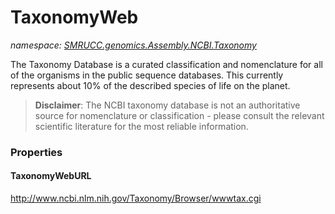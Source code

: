 ﻿# TaxonomyWeb
_namespace: [SMRUCC.genomics.Assembly.NCBI.Taxonomy](./index.md)_

The Taxonomy Database is a curated classification and nomenclature for all of the organisms in the 
 public sequence databases. This currently represents about 10% of the described species of life 
 on the planet.

> 
>  **Disclaimer**: The NCBI taxonomy database is not an authoritative source for nomenclature or classification - 
>  please consult the relevant scientific literature for the most reliable information.
>  



### Properties

#### TaxonomyWebURL
http://www.ncbi.nlm.nih.gov/Taxonomy/Browser/wwwtax.cgi
